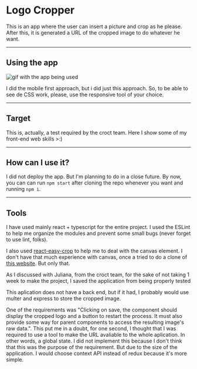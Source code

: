 # Logo Cropper

This is an app where the user can insert a picture and crop as he please. After this, it is generated a URL of the cropped image to do whatever he want.

---

## Using the app

<img src="./app-display.gif" alt="gif with the app being used" >

I did the mobile first approach, but i did just this approach. So, to be able to see de CSS work, please, use the responsive tool of your choice.

---

## Target

This is, actually, a test required by the croct team. Here I show some of my front-end web skills >:)

---

## How can I use it?

I did not deploy the app. But I'm planning to do in a close future. By now, you can can run `npm start` after cloning the repo whenever you want and running `npm i`.

---

## Tools

I have used mainly react + typescript for the entire project. I used the ESLint to help me organize the modules and prevent some small bugs (never forget to use lint, folks).

I also used [react-easy-crop](https://github.com/ricardo-ch/react-easy-crop) to help me to deal with the canvas element. I don't have that much experience with canvas, once a tried to do a clone of [this website](https://jacksonpollock.org/). But only that.

As I discussed with Juliana, from the croct team, for the sake of not taking 1 week to make the project, I saved the application from being properly tested

This aplication does not have a back end, but if it had, I probably would use multer and express to store the cropped image.

One of the requirements was "Clicking on save, the component should display the cropped logo and a button to restart the process. It must also provide some way for parent components to access the resulting image's raw data.". This put me in a doubt, for one second, I thought that I was required to use a tool to make the URL avaliable to the whole aplication. In other words, a global state. I did not implement this because I don't think that this was the purpose of the requirement. But due to the size of the application. I would choose context API instead of redux because it's more simple.
